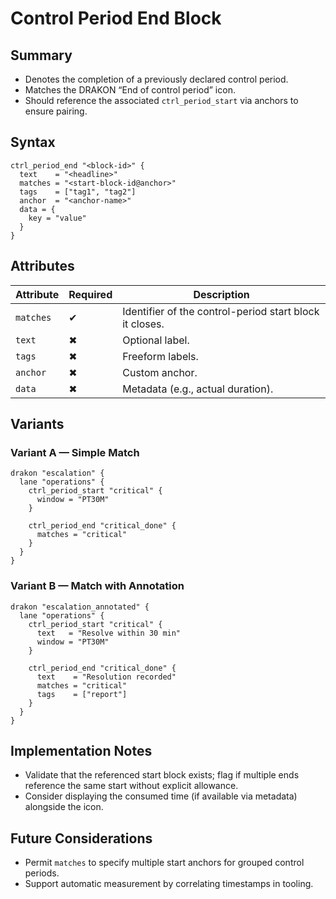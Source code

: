# Control Period End Block

## Summary

- Denotes the completion of a previously declared control period.
- Matches the DRAKON “End of control period” icon.
- Should reference the associated `ctrl_period_start` via anchors to ensure pairing.

## Syntax

```hcl
ctrl_period_end "<block-id>" {
  text    = "<headline>"
  matches = "<start-block-id@anchor>"
  tags    = ["tag1", "tag2"]
  anchor  = "<anchor-name>"
  data = {
    key = "value"
  }
}
```

## Attributes

| Attribute | Required | Description |
|-----------|----------|-------------|
| `matches` | ✔ | Identifier of the control-period start block it closes. |
| `text` | ✖ | Optional label. |
| `tags` | ✖ | Freeform labels. |
| `anchor` | ✖ | Custom anchor. |
| `data` | ✖ | Metadata (e.g., actual duration). |

## Variants

### Variant A — Simple Match

```hcl
drakon "escalation" {
  lane "operations" {
    ctrl_period_start "critical" {
      window = "PT30M"
    }

    ctrl_period_end "critical_done" {
      matches = "critical"
    }
  }
}
```

### Variant B — Match with Annotation

```hcl
drakon "escalation_annotated" {
  lane "operations" {
    ctrl_period_start "critical" {
      text   = "Resolve within 30 min"
      window = "PT30M"
    }

    ctrl_period_end "critical_done" {
      text    = "Resolution recorded"
      matches = "critical"
      tags    = ["report"]
    }
  }
}
```

## Implementation Notes

- Validate that the referenced start block exists; flag if multiple ends reference the same start without explicit allowance.
- Consider displaying the consumed time (if available via metadata) alongside the icon.

## Future Considerations

- Permit `matches` to specify multiple start anchors for grouped control periods.
- Support automatic measurement by correlating timestamps in tooling.
